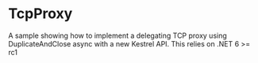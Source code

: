 # TcpProxy

A sample showing how to implement a delegating TCP proxy using DuplicateAndClose async with a new Kestrel API. This relies on .NET 6 >= rc1
